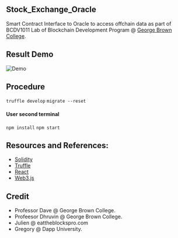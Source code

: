 ## Stock_Exchange_Oracle
Smart Contract Interface to Oracle to access offchain data as part of BCDV1011 Lab of Blockchain Development Program @  <a href='https://www.georgebrown.ca'>George Brown College</a>.

## Result Demo

![Demo](https://media.giphy.com/media/MDgLfACZjjtfIT9DPP/giphy.gif)

## Procedure

`truffle develop`
`migrate --reset`
#### User second terminal 
`npm install`
`npm start`




## Resources and References:

* [Solidity](https://solidity.readthedocs.io/)
* [Truffle](https://www.trufflesuite.com/)
* [React](https://reactjs.org/)
* [Web3.js](https://web3js.readthedocs.io/)

## Credit

* Professor Dave @ George Brown College.
* Profeesor Dhruvin @ George Brown College.
* Julien @ eattheblockspro.com
* Gregory @ Dapp University.